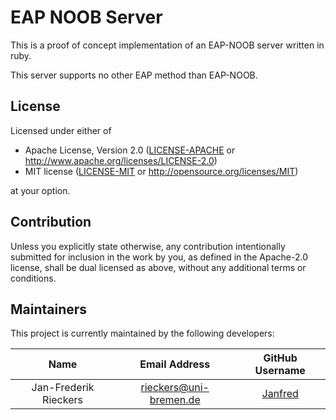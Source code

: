 # EAP NOOB Server

This is a proof of concept implementation of an EAP-NOOB server written in ruby.

This server supports no other EAP method than EAP-NOOB.

## License

Licensed under either of

* Apache License, Version 2.0
  ([LICENSE-APACHE](LICENSE-APACHE) or http://www.apache.org/licenses/LICENSE-2.0)
* MIT license
  ([LICENSE-MIT](LICENSE-MIT) or http://opensource.org/licenses/MIT)

at your option.

## Contribution

Unless you explicitly state otherwise, any contribution intentionally submitted
for inclusion in the work by you, as defined in the Apache-2.0 license, shall be
dual licensed as above, without any additional terms or conditions.

## Maintainers

This project is currently maintained by the following developers:

|    Name    |     Email Address    |                GitHub Username               |
|:----------:|:--------------------:|:--------------------------------------------:|
| Jan-Frederik Rieckers | rieckers@uni-bremen.de | [Janfred](https://github.com/Janfred) |
